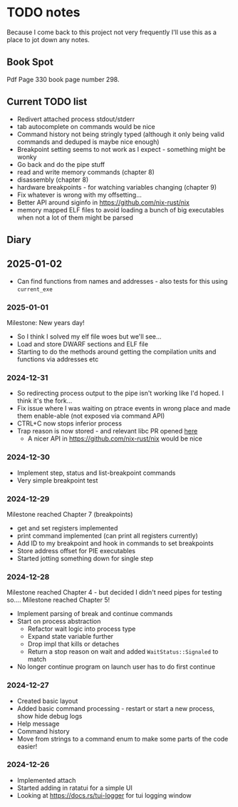 # TODO notes

Because I come back to this project not very frequently I'll use this as a
place to jot down any notes.

## Book Spot

Pdf Page 330 book page number 298.

## Current TODO list 

* Redivert attached process stdout/stderr
* tab autocomplete on commands would be nice
* Command history not being stringly typed (although it only being valid commands and deduped is maybe nice enough)
* Breakpoint setting seems to not work as I expect - something might be wonky
* Go back and do the pipe stuff
* read and write memory commands (chapter 8)
* disassembly (chapter 8)
* hardware breakpoints - for watching variables changing (chapter 9)
* Fix whatever is wrong with my offsetting...
* Better API around siginfo in https://github.com/nix-rust/nix 
* memory mapped ELF files to avoid loading a bunch of big executables when not a lot of them might be parsed

## Diary

## 2025-01-02

* Can find functions from names and addresses - also tests for this using `current_exe`

### 2025-01-01

Milestone: New years day!

* So I think I solved my elf file woes but we'll see...
* Load and store DWARF sections and ELF file
* Starting to do the methods around getting the compilation units and functions via addresses etc

### 2024-12-31

* So redirecting process output to the pipe isn't working like I'd hoped. I think it's the fork...
* Fix issue where I was waiting on ptrace events in wrong place and made them enable-able (not exposed via command API)
* CTRL+C now stops inferior process
* Trap reason is now stored - and relevant libc PR opened [here](https://github.com/rust-lang/libc/pull/4225) 
    * A nicer API in https://github.com/nix-rust/nix would be nice

### 2024-12-30

* Implement step, status and list-breakpoint commands
* Very simple breakpoint test

### 2024-12-29

Milestone reached Chapter 7 (breakpoints)

* get and set registers implemented
* print command implemented (can print all registers currently)
* Add ID to my breakpoint and hook in commands to set breakpoints
* Store address offset for PIE executables 
* Started jotting something down for single step

### 2024-12-28

Milestone reached Chapter 4 - but decided I didn't need pipes for testing so....
Milestone reached Chapter 5!

* Implement parsing of break and continue commands
* Start on process abstraction
    - Refactor wait logic into process type
    - Expand state variable further
    - Drop impl that kills or detaches
    - Return a stop reason on wait and added `WaitStatus::Signaled` to match
* No longer continue program on launch user has to do first continue

### 2024-12-27

* Created basic layout 
* Added basic command processing - restart or start a new process, show hide debug logs
* Help message
* Command history
* Move from strings to a command enum to make some parts of the code easier!

### 2024-12-26

* Implemented attach
* Started adding in ratatui for a simple UI
* Looking at https://docs.rs/tui-logger for tui logging window
